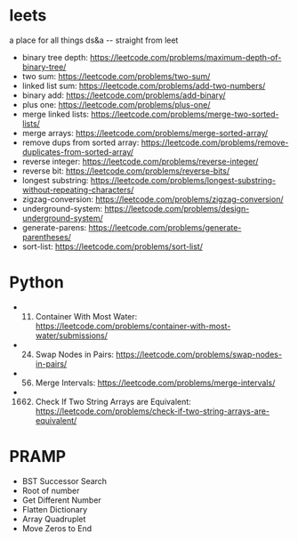 # leets
a place for all things ds&a -- straight from leet


- binary tree depth: https://leetcode.com/problems/maximum-depth-of-binary-tree/
- two sum: https://leetcode.com/problems/two-sum/
- linked list sum: https://leetcode.com/problems/add-two-numbers/
- binary add: https://leetcode.com/problems/add-binary/
- plus one: https://leetcode.com/problems/plus-one/
- merge linked lists: https://leetcode.com/problems/merge-two-sorted-lists/
- merge arrays: https://leetcode.com/problems/merge-sorted-array/
- remove dups from sorted array: https://leetcode.com/problems/remove-duplicates-from-sorted-array/
- reverse integer: https://leetcode.com/problems/reverse-integer/
- reverse bit: https://leetcode.com/problems/reverse-bits/
- longest substring: https://leetcode.com/problems/longest-substring-without-repeating-characters/
- zigzag-conversion: https://leetcode.com/problems/zigzag-conversion/ 
- underground-system: https://leetcode.com/problems/design-underground-system/
- generate-parens: https://leetcode.com/problems/generate-parentheses/
- sort-list: https://leetcode.com/problems/sort-list/

# Python #

 - 11. Container With Most Water: https://leetcode.com/problems/container-with-most-water/submissions/
 - 24. Swap Nodes in Pairs: https://leetcode.com/problems/swap-nodes-in-pairs/
 - 56. Merge Intervals: https://leetcode.com/problems/merge-intervals/
 - 1662. Check If Two String Arrays are Equivalent: https://leetcode.com/problems/check-if-two-string-arrays-are-equivalent/


# PRAMP #

- BST Successor Search
- Root of number
- Get Different Number
- Flatten Dictionary
- Array Quadruplet
- Move Zeros to End